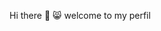Hi there 👋 😸 welcome to my perfil
<!--
**00001064821017/00001064821017** is a ✨ _special_ ✨ repository because its `README.md` (this file) appears on your GitHub profile.
- my email: 00001064821017sp@al.educacao.sp.gov.br
![](https://media1.tenor.com/m/Uckf2kbVE_EAAAAC/kuromi-roblox.gif)


